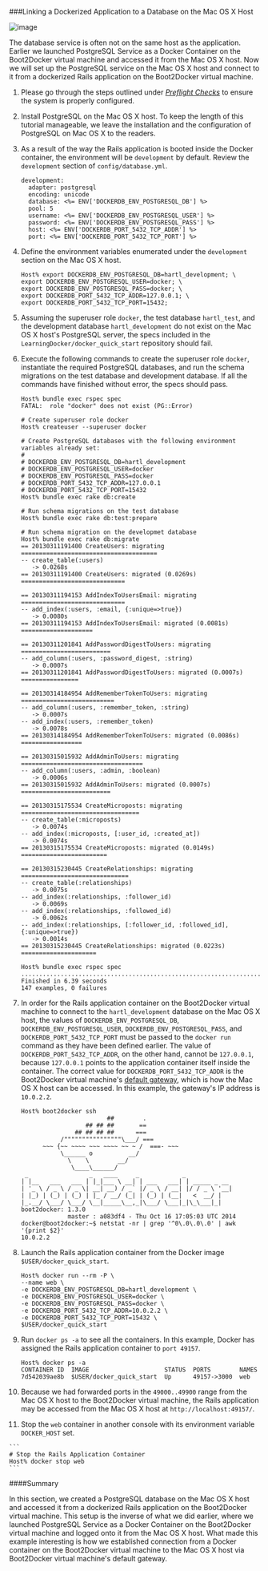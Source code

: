 ###Linking a Dockerized Application to a Database on the Mac OS X Host
![image](https://s3.amazonaws.com/learningdocker/wordpress/linking-dockerized-application-database-mac-os-x-host/dockerized-rails-application-postgresql-database-mac-os-x.jpg)
The database service is often not on the same host as the application.  Earlier we launched PostgreSQL Service as a Docker Container on the Boot2Docker virtual machine and accessed it from the Mac OS X host.  Now we will set up the PostgreSQL service on the Mac OS X host and connect to it from a dockerized Rails application on the Boot2Docker virtual machine.

1.  Please go through the steps outlined under *[Preflight Checks](http://learningdocker.com/preflight-checks/)* to ensure the system is properly configured.

2.	Install PostgreSQL on the Mac OS X host.  To keep the length of this tutorial manageable, we leave the installation and the configuration of PostgreSQL on Mac OS X to the readers.

3.	As a result of the way the Rails application is booted inside the Docker container, the environment will be `development` by default.  Review the `development` section of `config/database.yml`.

	```
	development:
	  adapter: postgresql
	  encoding: unicode
	  database: <%= ENV['DOCKERDB_ENV_POSTGRESQL_DB'] %>
	  pool: 5
	  username: <%= ENV['DOCKERDB_ENV_POSTGRESQL_USER'] %>
	  password: <%= ENV['DOCKERDB_ENV_POSTGRESQL_PASS'] %>
	  host: <%= ENV['DOCKERDB_PORT_5432_TCP_ADDR'] %>
	  port: <%= ENV['DOCKERDB_PORT_5432_TCP_PORT'] %>
	```

4.	Define the environment variables enumerated under the `development` section on the Mac OS X host.	
	
	```
	Host% export DOCKERDB_ENV_POSTGRESQL_DB=hartl_development; \
	export DOCKERDB_ENV_POSTGRESQL_USER=docker; \
	export DOCKERDB_ENV_POSTGRESQL_PASS=docker; \
	export DOCKERDB_PORT_5432_TCP_ADDR=127.0.0.1; \
	export DOCKERDB_PORT_5432_TCP_PORT=15432;
	```
	
5.	Assuming the superuser role `docker`,  the test database `hartl_test`, and the development database `hartl_development` do not exist on the Mac OS X host's PostgreSQL server, the specs included in the `LearningDocker/docker_quick_start` repository should fail.  

6.	Execute the following commands to create the superuser role `docker`, instantiate the required PostgreSQL databases, and run the schema migrations on the test database and development database.  If all the commands have finished without error, the specs should pass.

	```
	Host% bundle exec rspec spec
	FATAL:  role "docker" does not exist (PG::Error)
	
	# Create superuser role docker
	Host% createuser --superuser docker
	
	# Create PostgreSQL databases with the following environment variables already set:
	#
	# DOCKERDB_ENV_POSTGRESQL_DB=hartl_development
	# DOCKERDB_ENV_POSTGRESQL_USER=docker
	# DOCKERDB_ENV_POSTGRESQL_PASS=docker
	# DOCKERDB_PORT_5432_TCP_ADDR=127.0.0.1
	# DOCKERDB_PORT_5432_TCP_PORT=15432
	Host% bundle exec rake db:create
	
	# Run schema migrations on the test database
	Host% bundle exec rake db:test:prepare
	
	# Run schema migration on the developmet database
	Host% bundle exec rake db:migrate
	== 20130311191400 CreateUsers: migrating ======================================
	-- create_table(:users)
	   -> 0.0268s
	== 20130311191400 CreateUsers: migrated (0.0269s) =============================
	
	== 20130311194153 AddIndexToUsersEmail: migrating =============================
	-- add_index(:users, :email, {:unique=>true})
	   -> 0.0080s
	== 20130311194153 AddIndexToUsersEmail: migrated (0.0081s) ====================
	
	== 20130311201841 AddPasswordDigestToUsers: migrating =========================
	-- add_column(:users, :password_digest, :string)
	   -> 0.0007s
	== 20130311201841 AddPasswordDigestToUsers: migrated (0.0007s) ================
	
	== 20130314184954 AddRememberTokenToUsers: migrating ==========================
	-- add_column(:users, :remember_token, :string)
	   -> 0.0007s
	-- add_index(:users, :remember_token)
	   -> 0.0078s
	== 20130314184954 AddRememberTokenToUsers: migrated (0.0086s) =================
	
	== 20130315015932 AddAdminToUsers: migrating ==================================
	-- add_column(:users, :admin, :boolean)
	   -> 0.0006s
	== 20130315015932 AddAdminToUsers: migrated (0.0007s) =========================
	
	== 20130315175534 CreateMicroposts: migrating =================================
	-- create_table(:microposts)
	   -> 0.0074s
	-- add_index(:microposts, [:user_id, :created_at])
	   -> 0.0074s
	== 20130315175534 CreateMicroposts: migrated (0.0149s) ========================
	
	== 20130315230445 CreateRelationships: migrating ==============================
	-- create_table(:relationships)
	   -> 0.0075s
	-- add_index(:relationships, :follower_id)
	   -> 0.0069s
	-- add_index(:relationships, :followed_id)
	   -> 0.0062s
	-- add_index(:relationships, [:follower_id, :followed_id], {:unique=>true})
	   -> 0.0014s
	== 20130315230445 CreateRelationships: migrated (0.0223s) =====================
	    
	Host% bundle exec rspec spec
	...............................................................................	
	Finished in 6.39 seconds
	147 examples, 0 failures
	```
	
7.	In order for the Rails application container on the Boot2Docker virtual machine to connect to the `hartl_development` database on the Mac OS X host, the values of `DOCKERDB_ENV_POSTGRESQL_DB`, `DOCKERDB_ENV_POSTGRESQL_USER`, `DOCKERDB_ENV_POSTGRESQL_PASS`, and `DOCKERDB_PORT_5432_TCP_PORT` must be passed to the `docker run` command as they have been defined earlier.  The value of `DOCKERDB_PORT_5432_TCP_ADDR`, on the other hand, cannot be `127.0.0.1`, because `127.0.0.1` points to the application container itself inside the container.  The correct value for `DOCKERDB_PORT_5432_TCP_ADDR` is the Boot2Docker virtual machine's [default gateway](http://blog.michaelhamrah.com/2014/06/accessing-the-docker-host-server-within-a-container/), which is how the Mac OS X host can be accessed.  In this example, the gateway's IP address is `10.0.2.2`.


	```
	Host% boot2docker ssh
	                        ##        .
	                  ## ## ##       ==
	               ## ## ## ##      ===
	           /""""""""""""""""\___/ ===
	      ~~~ {~~ ~~~~ ~~~ ~~~~ ~~ ~ /  ===- ~~~
	           \______ o          __/
	             \    \        __/
	              \____\______/
	 _                 _   ____     _            _
	| |__   ___   ___ | |_|___ \ __| | ___   ___| | _____ _ __
	| '_ \ / _ \ / _ \| __| __) / _` |/ _ \ / __| |/ / _ \ '__|
	| |_) | (_) | (_) | |_ / __/ (_| | (_) | (__|   <  __/ |
	|_.__/ \___/ \___/ \__|_____\__,_|\___/ \___|_|\_\___|_|
	boot2docker: 1.3.0
	             master : a083df4 - Thu Oct 16 17:05:03 UTC 2014
	docker@boot2docker:~$ netstat -nr | grep '^0\.0\.0\.0' | awk '{print $2}'
	10.0.2.2
	```

8.	Launch the Rails application container from the Docker image `$USER/docker_quick_start`.

	```
	Host% docker run --rm -P \
	--name web \
	-e DOCKERDB_ENV_POSTGRESQL_DB=hartl_development \
	-e DOCKERDB_ENV_POSTGRESQL_USER=docker \
	-e DOCKERDB_ENV_POSTGRESQL_PASS=docker \
	-e DOCKERDB_PORT_5432_TCP_ADDR=10.0.2.2 \
	-e DOCKERDB_PORT_5432_TCP_PORT=15432 \
	$USER/docker_quick_start
	```

9.	Run `docker ps -a` to see all the containers.  In this example, Docker has assigned the Rails application container to `port 49157`.

	```
	Host% docker ps -a
	CONTAINER ID  IMAGE                     STATUS  PORTS        NAMES
	7d542039ae8b  $USER/docker_quick_start  Up      49157->3000  web
	```
	
9.  Because we had forwarded ports in the `49000..49900` range from the Mac OS X host to the Boot2Docker virtual machine, the Rails application may be accessed from the Mac OS X host at `http://localhost:49157/`. 

10.  Stop the `web` container in another console with its environment variable `DOCKER_HOST` set.

	```
	# Stop the Rails Application Container
	Host% docker stop web
	```
	
####Summary

In this section, we created a PostgreSQL database on the Mac OS X host and accessed it from a dockerized Rails application on the Boot2Docker virtual machine.  This setup is the inverse of what we did earlier, where we launched PostgreSQL Service as a Docker Container on the Boot2Docker virtual machine and logged onto it from the Mac OS X host.  What made this example interesting is how we established connection from a Docker container on the Boot2Docker virtual machine to the Mac OS X host via Boot2Docker virtual machine's default gateway.

